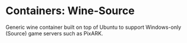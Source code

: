 # Containers: Wine-Source
Generic wine container built on top of Ubuntu to support Windows-only (Source) game servers such as PixARK.

